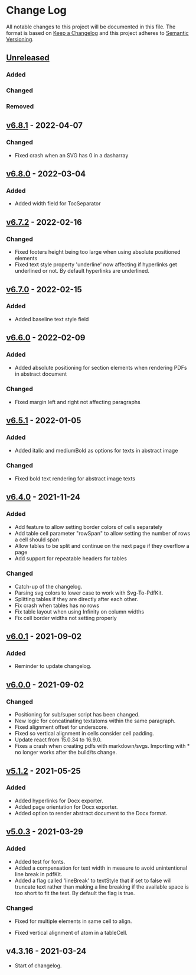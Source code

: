 # Change Log

All notable changes to this project will be documented in this file. The format is based on [Keep a Changelog](http://keepachangelog.com/) and this project adheres to [Semantic Versioning](http://semver.org/).

## [Unreleased](https://github.com/dividab/abstract-visuals/compare/abstract-document@6.8.1...master)

### Added

### Changed

### Removed

## [v6.8.1](https://github.com/dividab/abstract-visuals/compare/abstract-document@6.8.0...abstract-document@6.8.1) - 2022-04-07

### Changed

- Fixed crash when an SVG has 0 in a dasharray

## [v6.8.0](https://github.com/dividab/abstract-visuals/compare/abstract-document@6.7.2...abstract-document@6.8.0) - 2022-03-04

### Added

- Added width field for TocSeparator

## [v6.7.2](https://github.com/dividab/abstract-visuals/compare/abstract-document@6.7.0...abstract-document@6.7.2) - 2022-02-16

### Changed

- Fixed footers height being too large when using absolute positioned elements
- Fixed text style property 'underline' now affecting if hyperlinks get underlined or not. By default hyperlinks are underlined.

## [v6.7.0](https://github.com/dividab/abstract-visuals/compare/abstract-document@6.6.0...abstract-document@6.7.0) - 2022-02-15

### Added

- Added baseline text style field

## [v6.6.0](https://github.com/dividab/abstract-visuals/compare/abstract-document@6.5.1...abstract-document@6.6.0) - 2022-02-09

### Added

- Added absolute positioning for section elements when rendering PDFs in abstract document

### Changed

- Fixed margin left and right not affecting paragraphs

## [v6.5.1](https://github.com/dividab/abstract-visuals/compare/abstract-document@6.4.0...abstract-document@6.5.1) - 2022-01-05

### Added

- Added italic and mediumBold as options for texts in abstract image

### Changed

- Fixed bold text rendering for abstract image texts

## [v6.4.0](https://github.com/dividab/abstract-visuals/compare/abstract-document@6.0.1...abstract-document@6.4.0) - 2021-11-24

### Added

- Add feature to allow setting border colors of cells separately
- Add table cell parameter "rowSpan" to allow setting the number of rows a cell should span
- Allow tables to be split and continue on the next page if they overflow a page
- Add support for repeatable headers for tables

### Changed

- Catch-up of the changelog.
- Parsing svg colors to lower case to work with Svg-To-PdfKit.
- Splitting tables if they are directly after each other.
- Fix crash when tables has no rows
- Fix table layout when using Infinity on column widths
- Fix cell border widths not setting properly

## [v6.0.1](https://github.com/dividab/abstract-visuals/compare/abstract-document@6.0.0...abstract-document@6.0.1) - 2021-09-02

### Added

- Reminder to update changelog.

## [v6.0.0](https://github.com/dividab/abstract-visuals/compare/abstract-document@5.1.2...abstract-document@6.0.0) - 2021-09-02

### Changed

- Positioning for sub/super script has been changed.
- New logic for concatinating textatoms within the same paragraph.
- Fixed alignment offset for underscore.
- Fixed so vertical alignment in cells consider cell padding.
- Update react from 15.0.34 to 16.9.0.
- Fixes a crash when creating pdfs with markdown/svgs. Importing with \* no longer works after the build/ts change.

## [v5.1.2](https://github.com/dividab/abstract-visuals/compare/abstract-document@5.0.3...abstract-document@5.1.2) - 2021-05-25

### Added

- Added hyperlinks for Docx exporter.
- Added page orientation for Docx exporter.
- Added option to render abstract document to the Docx format.

## [v5.0.3](https://github.com/dividab/abstract-visuals/compare/abstract-document@4.3.16...abstract-document@5.0.3) - 2021-03-29

### Added

- Added test for fonts.
- Added a compensation for text width in measure to avoid unintentional line break in pdfKit.
- Added a flag called 'lineBreak' to textStyle that if set to false will truncate text rather than making a line breaking if the available space is too short to fit the text. By default the flag is true.

### Changed

- Fixed for multiple elements in same cell to align.

- Fixed vertical alignment of atom in a tableCell.

## v4.3.16 - 2021-03-24

- Start of changelog.
